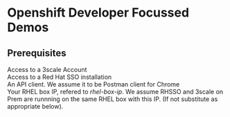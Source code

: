 # Openshift Developer Focussed Demos

## Prerequisites
Access to a 3scale Account  
Access to a Red Hat SSO installation  
An API client. We assume it to be Postman client for Chrome  
Your RHEL box IP, refered to *rhel-box-ip*. We assume RHSSO and 3scale on Prem are runnning on the same RHEL box with this IP. (If not substitute as appropriate below).



